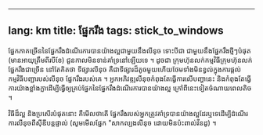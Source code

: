 

---
lang: km
title: ផ្នែក​រឹង​
tags: stick_to_windows
---

ផ្នែក​ភាគ​ច្រើន​នៃ​ផ្នែក​រឹង​ដំណើរ​ការ​បាន​យ៉ា​ង​ល្អ​ជា​មួយ​នឹង​​​លី​នុច​ ទោះ​បីជា​​ ជា​មួយ​នឹង​
ផ្នែក​រឹង​ថ្មី​ៗបំផុត​ (មាន​អាយុ​ត្រឹម​ពីរ​បី​ខែ​) ជួន​កាល​មិន​ទាន់​​​គាំ​ទ្រ​នៅ​ឡើយ​ទេ ។ ដូច​ជា 
ក្រុម​ហ៊ុន​លក់​កម្មវិធី​  ក្រុម​ហ៊ុន​លក់​ផ្នែក​រឹង​ជា​ច្រើន​ នៅ​តែ​គិត​​ថា​​ ទី​ផ្សារ​​​លីនុច​ 
គឺ​ជា​ទី​ផ្សា​រដ៏តូចមួយ​ ហើយ​ថែម​ទាំង​មិន​ខ្វល់​​ក្នុង​ការ​ផ្តល់​​កម្មវិធី​បញ្ជា​របស់​​លីនុច​ 
​​ផ្នែក​រឹង​របស់​គេ ។ អ្នក​អភិវឌ្ឍ​​​​លីនុច​កំពុង​តែ​ធ្វើ​ការ​លើ​បញ្ហា​នេះ​  និង​កំពុង​តែ​ធ្វើ​ការ​យ៉ា​ង​ខ្លាំង​ក្លា​ 
ដើម្បី​ធ្វើ​ឲ្យ​គ្រប់​ផ្នែក​នៃ​ផ្នែក​រឹង​ដំណើរ​ការបាន​យ៉ាង​ល្អ​ ក្រៅ​ពី​នេះ​ទៀត​ចំណាយ​ពេល​តិច​ ។

វិធី​ដ៏​ល្អ​ និង​ប្រសើរ​បំផុត​នោះ គឺ​មើល​ថា​តើ​ ​ផ្នែក​រឹង​របស់​អ្នក​ត្រូវ​គាំទ្រ​បាន​យ៉ាង​​ល្អ​ដែរ​ឬ​ទេ ​ដើម្បី​ដំណើរ​ការ​លីនុច​ពីស៊ីឌី​បន្ត​ផ្ទាល់​ (សូម​មើល​ផ្នែក 
"សាក​ល្បង​លីនុច ដោយ​មិន​​ប៉ះ​ពាល់​​​វីនដូ) ។

